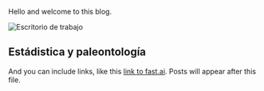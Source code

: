 Hello and welcome to this blog. 

![Escritorio de trabajo](images/DSC_0561.jpg)

## Estádistica y paleontología

And you can include links, like this [link to fast.ai](https://www.fast.ai). Posts will appear after this file. 
